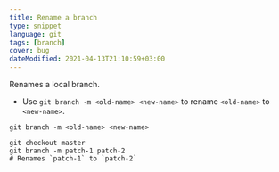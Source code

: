 ```yaml
---
title: Rename a branch
type: snippet
language: git
tags: [branch]
cover: bug
dateModified: 2021-04-13T21:10:59+03:00
---
```


Renames a local branch.

- Use `git branch -m <old-name> <new-name>` to rename `<old-name>` to `<new-name>`.

```shell
git branch -m <old-name> <new-name>
```

```shell
git checkout master
git branch -m patch-1 patch-2
# Renames `patch-1` to `patch-2`
```

